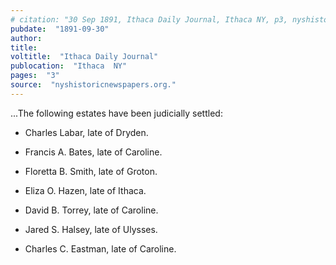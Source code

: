 ```yaml
---
# citation: "30 Sep 1891, Ithaca Daily Journal, Ithaca NY, p3, nyshistoricnewspapers.org. "
pubdate:  "1891-09-30"
author: 
title: 
voltitle:  "Ithaca Daily Journal"
publocation:  "Ithaca  NY"
pages:  "3"
source:  "nyshistoricnewspapers.org."
---
```

...The following estates have been judicially settled: 

  - Charles Labar, late of Dryden. 

  - Francis A. Bates, late of Caroline. 

  - Floretta B. Smith, late of Groton. 

  - Eliza O. Hazen, late of Ithaca. 

  - David B. Torrey, late of Caroline. 

  - Jared S. Halsey, late of Ulysses. 

  - Charles C. Eastman, late of Caroline.

